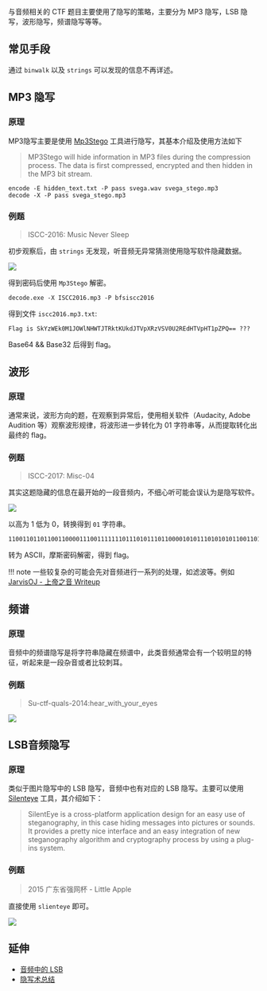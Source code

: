 与音频相关的 CTF 题目主要使用了隐写的策略，主要分为 MP3 隐写，LSB 隐写，波形隐写，频谱隐写等等。

## 常见手段

通过 `binwalk` 以及 `strings` 可以发现的信息不再详述。

## MP3 隐写

### 原理

MP3隐写主要是使用 [Mp3Stego](http://www.petitcolas.net/steganography/mp3stego/) 工具进行隐写，其基本介绍及使用方法如下

> MP3Stego will hide information in MP3 files during the compression process. The data is first compressed, encrypted and then hidden in the MP3 bit stream.

```shell
encode -E hidden_text.txt -P pass svega.wav svega_stego.mp3
decode -X -P pass svega_stego.mp3
```

### 例题

> ISCC-2016: Music Never Sleep

初步观察后，由 `strings` 无发现，听音频无异常猜测使用隐写软件隐藏数据。

![](/misc/audio/files/1.jpg)

得到密码后使用 `Mp3Stego` 解密。

```shell
decode.exe -X ISCC2016.mp3 -P bfsiscc2016
```

得到文件 `iscc2016.mp3.txt`:
```
Flag is SkYzWEk0M1JOWlNHWTJTRktKUkdJTVpXRzVSV0U2REdHTVpHT1pZPQ== ???
```

Base64 && Base32 后得到 flag。

## 波形

### 原理

通常来说，波形方向的题，在观察到异常后，使用相关软件（Audacity, Adobe Audition 等）观察波形规律，将波形进一步转化为 01 字符串等，从而提取转化出最终的 flag。

### 例题

> ISCC-2017: Misc-04

其实这题隐藏的信息在最开始的一段音频内，不细心听可能会误认为是隐写软件。

![](/misc/audio/files/3.png)

以高为 1 低为 0，转换得到 `01` 字符串。

```
110011011011001100001110011111110111010111011000010101110101010110011011101011101110110111011110011111101
```

转为 ASCII，摩斯密码解密，得到 flag。

!!! note
    一些较复杂的可能会先对音频进行一系列的处理，如滤波等。例如 [JarvisOJ - 上帝之音 Writeup](https://www.40huo.cn/blog/jarvisoj-misc-writeup.html)

## 频谱

### 原理

音频中的频谱隐写是将字符串隐藏在频谱中，此类音频通常会有一个较明显的特征，听起来是一段杂音或者比较刺耳。

### 例题

> Su-ctf-quals-2014:hear_with_your_eyes

![](/misc/audio/files/4.png)

## LSB音频隐写

### 原理

类似于图片隐写中的 LSB 隐写，音频中也有对应的 LSB 隐写。主要可以使用 [Silenteye](http://silenteye.v1kings.io/) 工具，其介绍如下：

> SilentEye is a cross-platform application design for an easy use of steganography, in this case hiding messages into pictures or sounds. It provides a pretty nice interface and an easy integration of new steganography algorithm and cryptography process by using a plug-ins system.

### 例题

> 2015 广东省强网杯 - Little Apple

直接使用 `slienteye` 即可。

![](/misc/audio/files/2.jpg)

## 延伸

-   [音频中的 LSB](https://ethackal.github.io/2015/10/05/derbycon-ctf-wav-steganography/)
-   [隐写术总结](http://bobao.360.cn/learning/detail/243.html)

